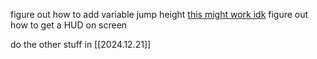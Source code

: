 figure out how to add variable jump height [this might work idk](https://www.reddit.com/r/godot/comments/17ate0w/adding_variable_jump_height/)
figure out how to get a HUD on screen

do the other stuff in [[2024.12.21]]

